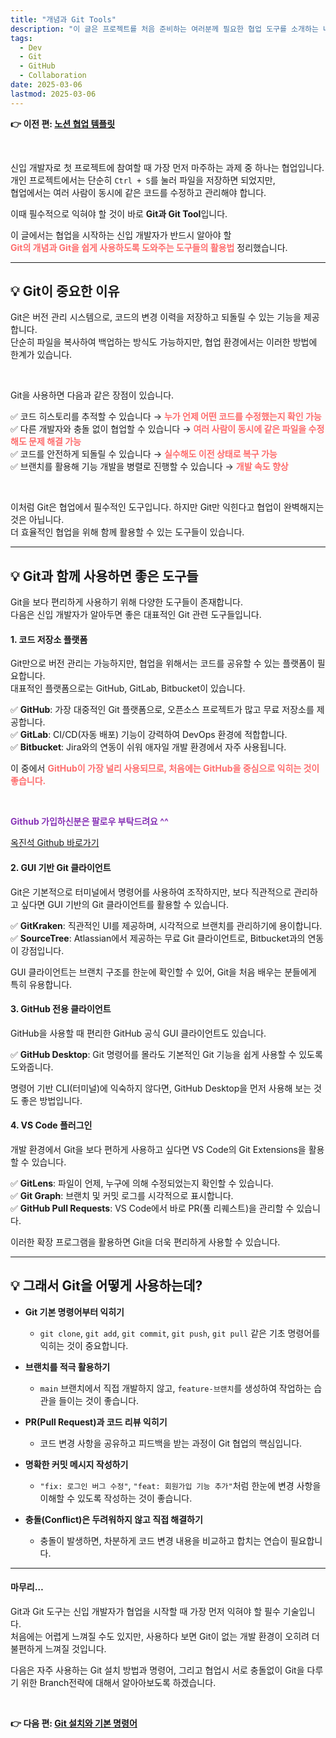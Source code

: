 ```yaml
---
title: "개념과 Git Tools"
description: "이 글은 프로젝트를 처음 준비하는 여러분께 필요한 협업 도구를 소개하는 내용입니다."
tags:
  - Dev
  - Git
  - GitHub
  - Collaboration
date: 2025-03-06
lastmod: 2025-03-06
---
```


**👉 이전 편: [노션 협업 템플릿](https://jjok97.github.io/project/notion/collaboration-template-guide)**

<br>

신입 개발자로 첫 프로젝트에 참여할 때 가장 먼저 마주하는 과제 중 하나는 협업입니다.  
개인 프로젝트에서는 단순히 `Ctrl + S`를 눌러 파일을 저장하면 되었지만,  
협업에서는 여러 사람이 동시에 같은 코드를 수정하고 관리해야 합니다.

이때 필수적으로 익혀야 할 것이 바로 **Git과 Git Tool**입니다.

이 글에서는 협업을 시작하는 신입 개발자가 반드시 알아야 할  
<span style="color:rgb(254, 109, 109)">**Git의 개념과 Git을 쉽게 사용하도록 도와주는 도구들의 활용법**</span> 정리했습니다.

---

## 💡 Git이 중요한 이유

Git은 버전 관리 시스템으로, 코드의 변경 이력을 저장하고 되돌릴 수 있는 기능을 제공합니다.  
단순히 파일을 복사하여 백업하는 방식도 가능하지만, 협업 환경에서는 이러한 방법에 한계가 있습니다.

<br>

Git을 사용하면 다음과 같은 장점이 있습니다.

✅ 코드 히스토리를 추적할 수 있습니다 → <span style="color:rgb(254, 109, 109)">**누가 언제 어떤 코드를 수정했는지 확인 가능**</span>  
✅ 다른 개발자와 충돌 없이 협업할 수 있습니다 → <span style="color:rgb(254, 109, 109)">**여러 사람이 동시에 같은 파일을 수정해도 문제 해결 가능**</span>  
✅ 코드를 안전하게 되돌릴 수 있습니다 → <span style="color:rgb(254, 109, 109)">**실수해도 이전 상태로 복구 가능**</span>  
✅ 브랜치를 활용해 기능 개발을 병렬로 진행할 수 있습니다 → <span style="color:rgb(254, 109, 109)">**개발 속도 향상**</span>

<br>

이처럼 Git은 협업에서 필수적인 도구입니다. 하지만 Git만 익힌다고 협업이 완벽해지는 것은 아닙니다.  
더 효율적인 협업을 위해 함께 활용할 수 있는 도구들이 있습니다.

---

## 💡 Git과 함께 사용하면 좋은 도구들

Git을 보다 편리하게 사용하기 위해 다양한 도구들이 존재합니다.  
다음은 신입 개발자가 알아두면 좋은 대표적인 Git 관련 도구들입니다.

#### 1. 코드 저장소 플랫폼

Git만으로 버전 관리는 가능하지만, 협업을 위해서는 코드를 공유할 수 있는 플랫폼이 필요합니다.  
대표적인 플랫폼으로는 GitHub, GitLab, Bitbucket이 있습니다.

✅ **GitHub**: 가장 대중적인 Git 플랫폼으로, 오픈소스 프로젝트가 많고 무료 저장소를 제공합니다.  
✅ **GitLab**: CI/CD(자동 배포) 기능이 강력하여 DevOps 환경에 적합합니다.  
✅ **Bitbucket**: Jira와의 연동이 쉬워 애자일 개발 환경에서 자주 사용됩니다.

이 중에서 <span style="color:rgb(254, 109, 109)">**GitHub이 가장 널리 사용되므로, 처음에는 GitHub을 중심으로 익히는 것이 좋습니다.**</span>

<br>

<span style="color:rgb(136, 51, 182)">**Github 가입하신분은 팔로우 부탁드려요 ^^**

[옥진석 Github 바로가기](https://github.com/JJOK97)

#### 2. GUI 기반 Git 클라이언트

Git은 기본적으로 터미널에서 명령어를 사용하여 조작하지만, 보다 직관적으로 관리하고 싶다면 GUI 기반의 Git 클라이언트를 활용할 수 있습니다.

✅ **GitKraken**: 직관적인 UI를 제공하며, 시각적으로 브랜치를 관리하기에 용이합니다.  
✅ **SourceTree**: Atlassian에서 제공하는 무료 Git 클라이언트로, Bitbucket과의 연동이 강점입니다.

GUI 클라이언트는 브랜치 구조를 한눈에 확인할 수 있어, Git을 처음 배우는 분들에게 특히 유용합니다.

#### 3. GitHub 전용 클라이언트

GitHub을 사용할 때 편리한 GitHub 공식 GUI 클라이언트도 있습니다.

✅ **GitHub Desktop**: Git 명령어를 몰라도 기본적인 Git 기능을 쉽게 사용할 수 있도록 도와줍니다.

명령어 기반 CLI(터미널)에 익숙하지 않다면, GitHub Desktop을 먼저 사용해 보는 것도 좋은 방법입니다.

#### 4. VS Code 플러그인

개발 환경에서 Git을 보다 편하게 사용하고 싶다면 VS Code의 Git Extensions을 활용할 수 있습니다.

✅ **GitLens**: 파일이 언제, 누구에 의해 수정되었는지 확인할 수 있습니다.  
✅ **Git Graph**: 브랜치 및 커밋 로그를 시각적으로 표시합니다.  
✅ **GitHub Pull Requests**: VS Code에서 바로 PR(풀 리퀘스트)을 관리할 수 있습니다.

이러한 확장 프로그램을 활용하면 Git을 더욱 편리하게 사용할 수 있습니다.

---

## 💡 그래서 Git을 어떻게 사용하는데?

- **Git 기본 명령어부터 익히기**

  - `git clone`, `git add`, `git commit`, `git push`, `git pull` 같은 기초 명령어를 익히는 것이 중요합니다.

- **브랜치를 적극 활용하기**

  - `main` 브랜치에서 직접 개발하지 않고, `feature-브랜치`를 생성하여 작업하는 습관을 들이는 것이 좋습니다.

- **PR(Pull Request)과 코드 리뷰 익히기**

  - 코드 변경 사항을 공유하고 피드백을 받는 과정이 Git 협업의 핵심입니다.

- **명확한 커밋 메시지 작성하기**

  - `"fix: 로그인 버그 수정"`, `"feat: 회원가입 기능 추가"`처럼 한눈에 변경 사항을 이해할 수 있도록 작성하는 것이 좋습니다.

- **충돌(Conflict)은 두려워하지 않고 직접 해결하기**
  - 충돌이 발생하면, 차분하게 코드 변경 내용을 비교하고 합치는 연습이 필요합니다.

---

#### 마무리…

Git과 Git 도구는 신입 개발자가 협업을 시작할 때 가장 먼저 익혀야 할 필수 기술입니다.  
처음에는 어렵게 느껴질 수도 있지만, 사용하다 보면 Git이 없는 개발 환경이 오히려 더 불편하게 느껴질 것입니다.

다음은 자주 사용하는 Git 설치 방법과 명령어, 그리고 협업시 서로 충돌없이 Git을 다루기 위한 Branch전략에 대해서 알아아보도록 하겠습니다.

<br>

**👉 다음 편: [Git 설치와 기본 명령어](https://jjok97.github.io/project/git/git-guide-2)**
